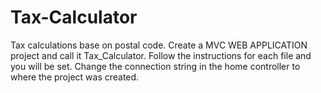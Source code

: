 # Tax-Calculator
Tax calculations base on postal code.
Create a MVC WEB APPLICATION project and call it Tax_Calculator.
Follow the instructions for each file and you will be set.
Change the connection string in the home controller to where the project was created.
